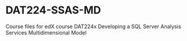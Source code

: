 # DAT224-SSAS-MD
Course files for edX course DAT224x Developing a SQL Server Analysis Services Multidimensional Model
